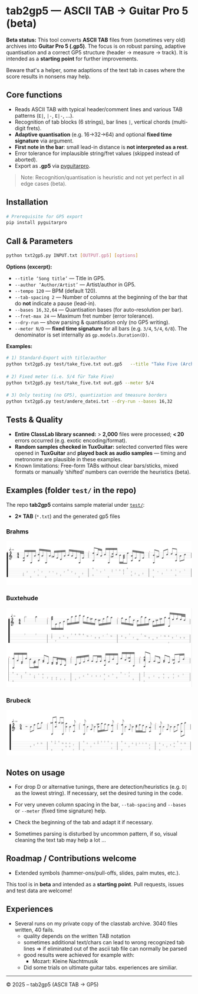 # tab2gp5 — ASCII TAB → Guitar Pro 5 (beta)

**Beta status:** This tool converts **ASCII TAB** files from (sometimes very old) archives into **Guitar Pro 5 (.gp5)**. The focus is on robust parsing, adaptive quantisation and a correct GP5 structure (header → measure → track). It is intended as a **starting point** for further improvements.

Beware that's a helper, some adaptions of the text tab in cases where the score results in nonsens may help.

## Core functions
- Reads ASCII TAB with typical header/comment lines and various TAB patterns (`E|`, `|-`, `E|-`, ...).
- Recognition of tab blocks (6 strings), bar lines `|`, vertical chords (multi-digit frets).
- **Adaptive quantisation** (e.g. 16→32→64) and optional **fixed time signature** via argument.
- **First note in the bar**: small lead-in distance is **not interpreted as a rest**.
- Error tolerance for implausible string/fret values (skipped instead of aborted).
- Export as **.gp5** via [pyguitarpro](https://pypi.org/project/pyguitarpro/).

> Note: Recognition/quantisation is heuristic and not yet perfect in all edge cases (beta).

## Installation
```bash
# Prerequisite for GP5 export
pip install pyguitarpro
```

## Call & Parameters

```bash
python txt2gp5.py INPUT.txt [OUTPUT.gp5] [options]
```

**Options (excerpt):**
- `--title ‘Song title’` — Title in GP5.
- `--author ‘Author/Artist’` — Artist/author in GP5.
- `--tempo 120` — BPM (default 120).
- `--tab-spacing 2` — Number of columns at the beginning of the bar that do **not** indicate a pause (lead-in).
- `--bases 16,32,64` — Quantisation bases (for auto-resolution per bar).
- `--fret-max 24` — Maximum fret number (error tolerance).
- `--dry-run` — show parsing & quantisation only (no GP5 writing).
- `--meter N/D` — **fixed time signature** for all bars (e.g. `3/4`, `5/4`, `6/8`). The denominator is set internally as `gp.models.Duration(D)`.

**Examples:**
```bash
# 1) Standard-Export with title/author
python txt2gp5.py test/take_five.txt out.gp5   --title "Take Five (Archiv)" --author "Archiv" --tempo 170 --tab-spacing 2

# 2) Fixed meter (i.e. 5/4 für Take Five)
python txt2gp5.py test/take_five.txt out.gp5 --meter 5/4

# 3) Only testing (no GP5), quantization and tmeasure borders
python txt2gp5.py test/andere_datei.txt --dry-run --bases 16,32
```

## Tests & Quality
- **Entire ClassLab library scanned:** > **2,000** files were processed; **< 20** errors occurred (e.g. exotic encoding/format).
- **Random samples checked in TuxGuitar:** selected converted files were opened in **TuxGuitar** and **played back as audio samples** — timing and metronome are plausible in these examples.
- Known limitations: Free-form TABs without clear bars/sticks, mixed formats or manually ‘shifted’ numbers can override the heuristics (beta).

## Examples (folder `test/` in the repo)
The repo **tab2gp5** contains sample material under [`test/`](https://github.com/woody6402/tab2gp5/tree/main/test):
- **2× TAB** (`*.txt`) and the generated gp5 files 

### Brahms
![Screenshot 1](test/png/brahms.png)
### Buxtehude
![Screenshot 2](test/png/buxtehude.png)
### Brubeck
![Screenshot 3](test/png/take-five.png)

## Notes on usage
- For drop D or alternative tunings, there are detection/heuristics (e.g. `D|` as the lowest string). If necessary, set the desired tuning in the code.
- For very uneven column spacing in the bar, `--tab-spacing` and `--bases` or `--meter` (fixed time signature) help.
- Check the beginning of the tab and adapt it if necessary.

- Sometimes parsing is disturbed by uncommon pattern, if so, visual cleaning the text tab may help a lot  ...

## Roadmap / Contributions welcome
- Extended symbols (hammer-ons/pull-offs, slides, palm mutes, etc.).

This tool is in **beta** and intended as a **starting point**. Pull requests, issues and test data are welcome!

## Experiences

- Several runs on my private copy of the classtab archive. 3040 files written, 40 fails.
  - quality depends on the written TAB notation
  - sometimes additional text/chars can lead to wrong recognized tab lines => if eliminated out of the ascii tab file can normally be parsed
  - good results were achieved for example with:
    - Mozart: Kleine Nachtmusik  
  - Did some trials on ultimate guitar tabs. experiences are similiar.  

---

© 2025 – tab2gp5 (ASCII TAB → GP5)

